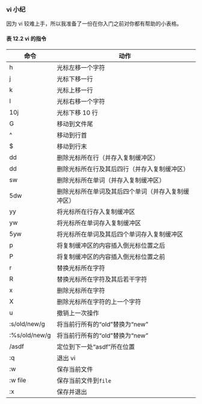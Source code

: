 ### vi 小纪

因为 vi 较难上手，所以我准备了一份在你入门之前对你都有帮助的小表格。

#### 表 12.2 vi 的指令

| 命令          | 动作                                               |
| ------------- | -------------------------------------------------- |
| h             | 光标左移一个字符                                   |
| j             | 光标下移一行                                       |
| k             | 光标上移一行                                       |
| l             | 光标右移一个字符                                   |
| 10j           | 光标下移 10 行                                     |
| G             | 移动到文件尾                                       |
| ^             | 移动到行首                                         |
| $             | 移动到行末                                         |
| dd            | 删除光标所在行（并存入复制缓冲区）                 |
| dd            | 删除光标所在行及其后四行（并存入复制缓冲区）       |
| sw            | 删除光标所在单词（并存入复制缓冲区）               |
| 5dw           | 删除光标所在单词及其后四个单词（并存入复制缓冲区） |
| yy            | 将光标所在行存入复制缓冲区                         |
| yw            | 将光标所在单词存入复制缓冲区                       |
| 5yw           | 将光标所在单词及其后四个单词存入复制缓冲区         |
| p             | 将复制缓冲区的内容插入倒光标位置之后               |
| P             | 将复制缓冲区的内容插入倒光标位置之前               |
| r             | 替换光标所在字符                                   |
| R             | 替换光标所在字符及其后若干字符                     |
| x             | 删除光标所在字符                                   |
| X             | 删除光标所在字符的上一个字符                       |
| u             | 撤销上一次操作                                     |
| :s/old/new/g  | 将当前行所有的“old”替换为“new”                     |
| :%s/old/new/g | 将当前行所有的“old”替换为“new”                     |
| /asdf         | 定位到下一处“asdf”所在位置                         |
| :q            | 退出 vi                                            |
| :w            | 保存当前文件                                       |
| :w file       | 保存当前文件到`file`                               |
| :x            | 保存并退出                                         |

